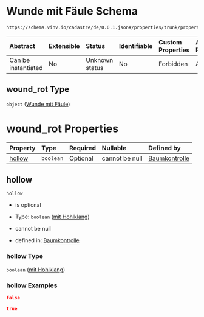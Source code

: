 # Wunde mit Fäule Schema

```txt
https://schema.vinv.io/cadastre/de/0.0.1.json#/properties/trunk/properties/wound_rot
```



| Abstract            | Extensible | Status         | Identifiable | Custom Properties | Additional Properties | Access Restrictions | Defined In                                                                                                                 |
| :------------------ | :--------- | :------------- | :----------- | :---------------- | :-------------------- | :------------------ | :------------------------------------------------------------------------------------------------------------------------- |
| Can be instantiated | No         | Unknown status | No           | Forbidden         | Allowed               | none                | [dereferenced.doc.json\*](../../../../../../vinv-schemas/vinv-tree/out/0.0.1/dereferenced.doc.json "open original schema") |

## wound\_rot Type

`object` ([Wunde mit Fäule](dereferenced-properties-stammfuß-und-stamm--properties-wunde-mit-fäule.md))

# wound\_rot Properties

| Property          | Type      | Required | Nullable       | Defined by                                                                                                                                                                                                                   |
| :---------------- | :-------- | :------- | :------------- | :--------------------------------------------------------------------------------------------------------------------------------------------------------------------------------------------------------------------------- |
| [hollow](#hollow) | `boolean` | Optional | cannot be null | [Baumkontrolle](dereferenced-properties-stammfuß-und-stamm--properties-wunde-mit-fäule-properties-mit-hohlklang.md "https://schema.vinv.io/cadastre/de/0.0.1.json#/properties/trunk/properties/wound_rot/properties/hollow") |

## hollow



`hollow`

*   is optional

*   Type: `boolean` ([mit Hohlklang](dereferenced-properties-stammfuß-und-stamm--properties-wunde-mit-fäule-properties-mit-hohlklang.md))

*   cannot be null

*   defined in: [Baumkontrolle](dereferenced-properties-stammfuß-und-stamm--properties-wunde-mit-fäule-properties-mit-hohlklang.md "https://schema.vinv.io/cadastre/de/0.0.1.json#/properties/trunk/properties/wound_rot/properties/hollow")

### hollow Type

`boolean` ([mit Hohlklang](dereferenced-properties-stammfuß-und-stamm--properties-wunde-mit-fäule-properties-mit-hohlklang.md))

### hollow Examples

```json
false
```

```json
true
```
